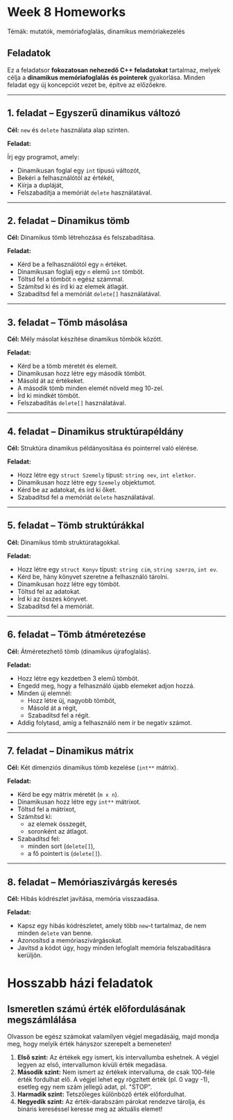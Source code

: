 # Week 8 Homeworks

Témák: mutatók, memóriafoglalás, dinamikus memóriakezelés

## Feladatok

Ez a feladatsor **fokozatosan nehezedő C++ feladatokat** tartalmaz, melyek célja a **dinamikus memóriafoglalás és pointerek** gyakorlása. Minden feladat egy új koncepciót vezet be, építve az előzőekre.

---

## 1. feladat – Egyszerű dinamikus változó

**Cél:** `new` és `delete` használata alap szinten.

**Feladat:**

Írj egy programot, amely:

- Dinamikusan foglal egy `int` típusú változót,
- Bekéri a felhasználótól az értékét,
- Kiírja a dupláját,
- Felszabadítja a memóriát `delete` használatával.

---

## 2. feladat – Dinamikus tömb

**Cél:** Dinamikus tömb létrehozása és felszabadítása.

**Feladat:**

- Kérd be a felhasználótól egy `n` értéket.
- Dinamikusan foglalj egy `n` elemű `int` tömböt.
- Töltsd fel a tömböt `n` egész számmal.
- Számítsd ki és írd ki az elemek átlagát.
- Szabadítsd fel a memóriát `delete[]` használatával.

---

## 3. feladat – Tömb másolása

**Cél:** Mély másolat készítése dinamikus tömbök között.

**Feladat:**

- Kérd be a tömb méretét és elemeit.
- Dinamikusan hozz létre egy második tömböt.
- Másold át az értékeket.
- A második tömb minden elemét növeld meg 10-zel.
- Írd ki mindkét tömböt.
- Felszabadítás `delete[]` használatával.

---

## 4. feladat – Dinamikus struktúrapéldány

**Cél:** Struktúra dinamikus példányosítása és pointerrel való elérése.

**Feladat:**

- Hozz létre egy `struct Szemely` típust: `string nev`, `int eletkor`.
- Dinamikusan hozz létre egy `Szemely` objektumot.
- Kérd be az adatokat, és írd ki őket.
- Szabadítsd fel a memóriát `delete` használatával.

---

## 5. feladat – Tömb struktúrákkal

**Cél:** Dinamikus tömb struktúratagokkal.

**Feladat:**

- Hozz létre egy `struct Konyv` típust: `string cim`, `string szerzo`, `int ev`.
- Kérd be, hány könyvet szeretne a felhasználó tárolni.
- Dinamikusan hozz létre egy tömböt.
- Töltsd fel az adatokat.
- Írd ki az összes könyvet.
- Szabadítsd fel a memóriát.

---

## 6. feladat – Tömb átméretezése

**Cél:** Átméretezhető tömb (dinamikus újrafoglalás).

**Feladat:**

- Hozz létre egy kezdetben 3 elemű tömböt.
- Engedd meg, hogy a felhasználó újabb elemeket adjon hozzá.
- Minden új elemnél:
  - Hozz létre új, nagyobb tömböt,
  - Másold át a régit,
  - Szabadítsd fel a régit.
- Addig folytasd, amíg a felhasználó nem ír be negatív számot.

---

## 7. feladat – Dinamikus mátrix

**Cél:** Két dimenziós dinamikus tömb kezelése (`int**` mátrix).

**Feladat:**

- Kérd be egy mátrix méretét (`m x n`).
- Dinamikusan hozz létre egy `int**` mátrixot.
- Töltsd fel a mátrixot,
- Számítsd ki:
  - az elemek összegét,
  - soronként az átlagot.
- Szabadítsd fel:
  - minden sort (`delete[]`),
  - a fő pointert is (`delete[]`).

---

## 8. feladat – Memóriaszivárgás keresés

**Cél:** Hibás kódrészlet javítása, memória visszaadása.

**Feladat:**

- Kapsz egy hibás kódrészletet, amely több `new`-t tartalmaz, de nem minden `delete` van benne.
- Azonosítsd a memóriaszivárgásokat.
- Javítsd a kódot úgy, hogy minden lefoglalt memória felszabadításra kerüljön.

# Hosszabb házi feladatok

## Ismeretlen számú érték előfordulásának megszámlálása

Olvasson be egész számokat valamilyen végjel megadásáig, majd mondja meg, hogy melyik érték hányszor szerepelt a bemeneten!
1. **Első szint:** Az értékek egy ismert, kis intervallumba eshetnek. A végjel legyen az első, intervallumon kívüli érték megadása. 
1. **Második szint:** Nem ismert az értékek intervalluma, de csak 100-féle érték fordulhat elő. A végjel lehet egy rögzített érték (pl. 0 vagy -1), esetleg egy nem szám jellegű adat, pl. "STOP".
1. **Harmadik szint:** Tetszőleges különböző érték előfordulhat.
1. **Negyedik szint:** Az érték-darabszám párokat rendezve tárolja, és bináris kereséssel keresse meg az aktuális elemet!